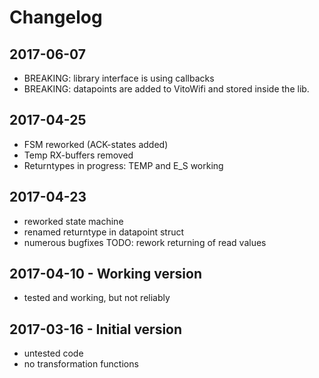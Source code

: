 # Changelog

## 2017-06-07
- BREAKING: library interface is using callbacks
- BREAKING: datapoints are added to VitoWifi and stored inside the lib.

## 2017-04-25
- FSM reworked (ACK-states added)
- Temp RX-buffers removed
- Returntypes in progress: TEMP and E_S working

## 2017-04-23
- reworked state machine
- renamed returntype in datapoint struct
- numerous bugfixes
TODO: rework returning of read values

## 2017-04-10 - Working version
- tested and working, but not reliably

## 2017-03-16 - Initial version
- untested code
- no transformation functions
